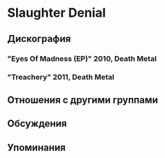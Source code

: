 # Slaughter Denial



## Дискография

### "Eyes Of Madness (EP)" 2010, Death Metal



### "Treachery" 2011, Death Metal




## Отношения с другими группами


## Обсуждения


## Упоминания

